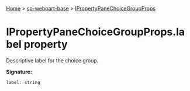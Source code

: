 <!-- docId=sp-webpart-base.ipropertypanechoicegroupprops.label -->

[Home](./index.md) &gt; [sp-webpart-base](./sp-webpart-base.md) &gt; [IPropertyPaneChoiceGroupProps](./sp-webpart-base.ipropertypanechoicegroupprops.md)

# IPropertyPaneChoiceGroupProps.label property

Descriptive label for the choice group.

**Signature:**
```javascript
label: string
```
